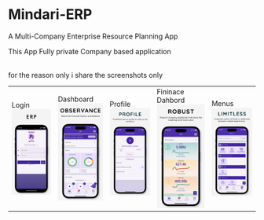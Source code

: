 # Mindari-ERP
A Multi-Company Enterprise Resource Planning App

<p>This App Fully private Company based application</p>
<p></br>for the reason only i share the screenshots only</p>
<table>
<tr>
<td>Login<br><img src="https://github.com/karthikeyanmarutham/Mindari-ERP/blob/main/screenshot1.jpeg" width="100" title="Login"></td>
<td>Dashboard<br><img src="https://github.com/karthikeyanmarutham/Mindari-ERP/blob/main/screenshot2.jpeg" width="100" title="Dashboard"></td>
<td>Profile<br><img src="https://github.com/karthikeyanmarutham/Mindari-ERP/blob/main/screenshot3.jpeg" width="100" title="Profile"></td>
<td>Fininace Dahbord<br><img src="https://github.com/karthikeyanmarutham/Mindari-ERP/blob/main/screenshot4.jpeg" width="100" title="Fininace Dahbord"></td>
<td>Menus<br><img src="https://github.com/karthikeyanmarutham/Mindari-ERP/blob/main/screenshot5.jpeg" width="100" title="Menus"></td>
</tr>
</table>
